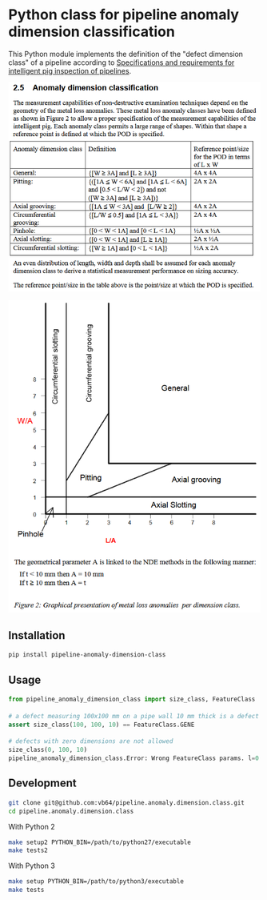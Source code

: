 # Python class for pipeline anomaly dimension classification

This Python module implements the definition of the "defect dimension class" of a pipeline according to [Specifications and requirements for intelligent pig inspection of pipelines](https://www.researchgate.net/figure/a-Graphical-presentation-of-surface-dimensions-of-metal-loss-anomalies-per-dimension_fig1_370191037).

![Anomaly dimension classification](img/class_table.PNG)

![Graphical presentation of metal loss anomalies per dimension class](img/class_chart.PNG)

## Installation

```bash
pip install pipeline-anomaly-dimension-class
```

## Usage

```python
from pipeline_anomaly_dimension_class import size_class, FeatureClass

# a defect measuring 100x100 mm on a pipe wall 10 mm thick is a defect of the "GENE" class
assert size_class(100, 100, 10) == FeatureClass.GENE

# defects with zero dimensions are not allowed
size_class(0, 100, 10)
pipeline_anomaly_dimension_class.Error: Wrong FeatureClass params. l=0 w=100 t=10

```

## Development

```bash
git clone git@github.com:vb64/pipeline.anomaly.dimension.class.git
cd pipeline.anomaly.dimension.class
```

With Python 2
```bash
make setup2 PYTHON_BIN=/path/to/python27/executable
make tests2
```

With Python 3
```bash
make setup PYTHON_BIN=/path/to/python3/executable
make tests
```
